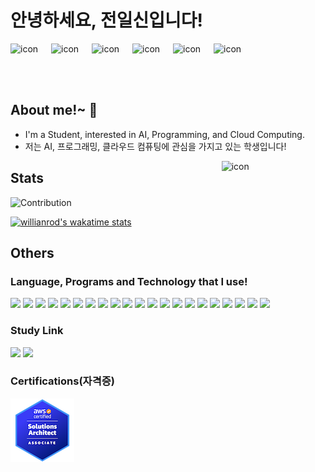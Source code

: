 # 안녕하세요, 전일신입니다!
<div style="display: flex; align-items: flex-start;"><img src="https://techstack-generator.vercel.app/aws-icon.svg" alt="icon" width="65" height="65" /><img src="https://techstack-generator.vercel.app/github-icon.svg" alt="icon" width="65" height="65" /><img src="https://techstack-generator.vercel.app/python-icon.svg" alt="icon" width="65" height="65" /><img src="https://techstack-generator.vercel.app/docker-icon.svg" alt="icon" width="65" height="65" /><img src="https://techstack-generator.vercel.app/kubernetes-icon.svg" alt="icon" width="65" height="65" /><img src="https://techstack-generator.vercel.app/webpack-icon.svg" alt="icon" width="65" height="65" /></div>

## About me!~ 👋
- I'm a Student, interested in AI, Programming, and Cloud Computing.
- 저는 AI, 프로그래밍, 클라우드 컴퓨팅에 관심을 가지고 있는 학생입니다!

<img align="right" width="33%" src="https://techstack-generator.vercel.app/prettier-icon.svg" alt="icon"/>

## Stats
![Contribution](https://github-readme-stats.vercel.app/api?username=jeonilshin&count_private=true&show_icons=true&theme=prussian&include_all_commits=true&count_private=true)

[![willianrod's wakatime stats](https://github-readme-stats.vercel.app/api/wakatime?username=jeonilshin&theme=prussian)](https://github.com/anuraghazra/github-readme-stats)

## Others

### Language, Programs and Technology that I use!
<a href="https://www.centos.org/"><img src="https://img.shields.io/badge/Cent%20OS-262577?style=for-the-badge&logo=CentOS&logoColor=white"/></a>
<a href="https://www.debian.org/"><img src="https://img.shields.io/badge/Debian-A81D33?style=for-the-badge&logo=debian&logoColor=white"/></a>
<a href="https://www.linux.org/"><img src="https://img.shields.io/badge/Linux-FCC624?style=for-the-badge&logo=linux&logoColor=black"/></a>
<a href="https://www.apple.com/macos/monterey/"><img src="https://img.shields.io/badge/mac%20os-000000?style=for-the-badge&logo=apple&logoColor=white"/></a>
<a href="https://www.microsoft.com/ko-kr/software-download/windows10"><img src="https://img.shields.io/badge/Ubuntu-E95420?style=for-the-badge&logo=ubuntu&logoColor=white"/></a>
<a href="https://www.python.org/"><img src="https://img.shields.io/badge/Python-3776AB?style=for-the-badge&logo=python&logoColor=white"/></a>
<a href="https://www.javascript.com/"><img src="https://img.shields.io/badge/JavaScript-323330?style=for-the-badge&logo=javascript&logoColor=F7DF1E"/></a>
<a href="https://namu.wiki/w/HTML5"><img src="https://img.shields.io/badge/HTML5-E34F26?style=for-the-badge&logo=html5&logoColor=white"/></a>
<a href="https://namu.wiki/w/C%2B%2B"><img src="https://img.shields.io/badge/C%2B%2B-00599C?style=for-the-badge&logo=c%2B%2B&logoColor=white"/></a>
<a href="https://www.java.com/en/"><img src="https://img.shields.io/badge/Java-ED8B00?style=for-the-badge&logo=java&logoColor=white"/></a>
<a href="https://flask.palletsprojects.com/en/2.1.x/"><img src="https://img.shields.io/badge/Flask-000000?style=for-the-badge&logo=flask&logoColor=white"/></a>
<a href="https://www.mysql.com/"><img src="https://img.shields.io/badge/MySQL-005C84?style=for-the-badge&logo=mysql&logoColor=white"/></a>
<a href="https://aws.amazon.com/"><img src="https://img.shields.io/badge/Amazon_AWS-232F3E?style=for-the-badge&logo=amazon-aws&logoColor=white"/></a>
<a href="https://azure.microsoft.com/ko-kr/"><img src="https://img.shields.io/badge/Microsoft_Azure-0089D6?style=for-the-badge&logo=microsoft-azure&logoColor=white"/></a>
<a href="https://cloud.google.com/"><img src="https://img.shields.io/badge/Google_Cloud-4285F4?style=for-the-badge&logo=google-cloud&logoColor=white"/></a>
<a href="https://www.elastic.co/kibana/"><img src="https://img.shields.io/badge/Kibana-005571?style=for-the-badge&logo=Kibana&logoColor=white"/></a>
<a href="https://www.tensorflow.org/"><img src="https://img.shields.io/badge/TensorFlow-FF6F00?style=for-the-badge&logo=tensorflow&logoColor=white"/></a>
<a href="https://code.visualstudio.com/"><img src="https://img.shields.io/badge/Visual_Studio_Code-0078D4?style=for-the-badge&logo=visual%20studio%20code&logoColor=white"/></a>
<a href="https://www.notion.so/"><img src="https://img.shields.io/badge/Notion-000000?style=for-the-badge&logo=notion&logoColor=white"/></a>
<a href="https://git-scm.com/"><img src="https://img.shields.io/badge/GIT-E44C30?style=for-the-badge&logo=git&logoColor=white"/></a>
<a href="https://docker.com/"><img src="https://img.shields.io/badge/Docker-2496ED?style=for-the-badge&logo=docker&logoColor=white"/></a>

### Study Link
<a href="https://www.udemy.com/"><img src="https://img.shields.io/badge/Udemy-EC5252?style=for-the-badge&logo=Udemy&logoColor=white"/></a>
<a href="https://www.aws.training/"><img src="https://img.shields.io/badge/Amazon_Training-232F3E?style=for-the-badge&logo=amazon-aws&logoColor=white"/></a>

### Certifications(자격증)
<a href="https://www.credly.com/badges/7c49e950-e8a8-4e40-a82c-9a3b1f67cc85/public_url"><img src="Badges/AWS-SSA.png"/></a>

<!--
**jeonilshin/jeonilshin** is a ✨ _special_ ✨ repository because its `README.md` (this file) appears on your GitHub profile.

Here are some ideas to get you started:

- 🔭 I’m currently working on ...
- 🌱 I’m currently learning ...
- 👯 I’m looking to collaborate on ...
- 🤔 I’m looking for help with ...
- 💬 Ask me about ...
- 📫 How to reach me: ...
- 😄 Pronouns: ...
- ⚡ Fun fact: ...
-->
